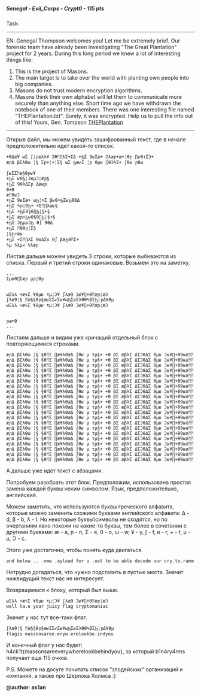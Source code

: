 ##### Senegal - Evil_Corps  - Crypt0 - 115 pts

Task:

------

EN:
Genegal Thompson welcomes you!
Let me be extremely brief.
Our forensic team have already been investigating
"The Great Plantation" project for 2 years.
During this long period we knew a lot of interesting things like:
1) This is the project of Masons.
2) The main target is to take over the world with planting own people into big companies.
3) Masons do not trust modern encryption algorithms.
4) Masons think their own alphabet will let them to communicate more securely than anything else.
Short time ago we have withdrawn the notebook of one of their members.
There was one interesting file named "THEPlantation.txt".
Surely, it was encrypted. Help us to pull the info out of this!
Yours, Gen. Tompson
[THEPlantation](files/THEPlantation_c6aa4681e8135e731a7ee657ec9c64e7.txt)

------

Открыв файл, мы можем увидеть зашифрованный текст, где в начале предположительно идет какой-то список.

```
+θΔӕ¥ ωΣ ∫¦ɲӕλλ¥ Ͻθᛗ∏λΣ+ΣΔ +ϦΣ 9ʁΣӕ+ ∏λӕɲ+ӕ+¦θɲ ∏ʁθτΣϽ+
ӕɲΔ βΣλθω ¦§ Σɲ+¦+¦Σ§ ωΣ Ϧӕ✔Σ ¦ɲ θµʁ ∏θϽϟΣ+ ∫θʁ ɲθω

∫ʁΣΣᛗӕ§θɲʁ¥
+ϦΣ ʁθ§¦ϽʁµϽ¦ӕɲ§
+ϦΣ 9θλΔΣɲ Δӕωɲ
θ+θ
ӕᛗθʁϽ
+ϦΣ 9ʁΣӕ+ ωϦ¦+Σ βʁθ+ϦΣʁϦθθΔ
+ϦΣ ϟɲ¦9Ϧ+ +Σᛗ∏λӕʁ§
+ϦΣ +ϦΣθ§θ∏Ϧ¦§+§
+ϦΣ ӕɲ+Ϧʁθ§θ∏Ϧ¦§+§
+ϦΣ ϽϦµʁϽϦ θ∫ 9θΔ
+ϦΣ ᛗθθɲ¦Σ§
¦§Ϧ+ӕʁ
+ϦΣ +Σᛗ∏λΣ θʁΔΣʁ θ∫ βӕϦθᛗΣ+
ϟµ ϟλµ✕ ϟλӕɲ
```

Листая дальше можем увидеть 3 строки, которые выбиваются из списка. Первый и третий строки одинаковые. Возьмем это на заметку.

```
...
Σµʁθ∏Σӕɲ µɲ¦θɲ


ωΣλλ +ӕϟΣ ¥θµʁ τµ¦Ͻ¥ ∫λӕ9 Ͻʁ¥∏+θᛗӕɲ¦ӕϽ
∫λӕ9¦§ ᛗӕ§§θɲ§ӕʁΣΣ✔Σʁ¥ωϦΣʁΣλθθϟβΣϦ¦ɲΔ¥θµ
ωΣλλ +ӕϟΣ ¥θµʁ τµ¦Ͻ¥ ∫λӕ9 Ͻʁ¥∏+θᛗӕɲ¦ӕϽ


ɲӕ+θ
...
```

Листаем дальше и видим уже кричащий отдельный блок с повторяющимися строками.

```
ӕɲΔ βΣλθω ¦§ §θᛗΣ ∏ӕ¥λθӕΔ ∫θʁ µ τµ§+ +θ βΣ ӕβλΣ ΔΣϽθΔΣ θµʁ Ͻʁ¥∏+θ9ʁӕᛗᛗ
ӕɲΔ βΣλθω ¦§ §θᛗΣ ∏ӕ¥λθӕΔ ∫θʁ µ τµ§+ +θ βΣ ӕβλΣ ΔΣϽθΔΣ θµʁ Ͻʁ¥∏+θ9ʁӕᛗᛗ
ӕɲΔ βΣλθω ¦§ §θᛗΣ ∏ӕ¥λθӕΔ ∫θʁ µ τµ§+ +θ βΣ ӕβλΣ ΔΣϽθΔΣ θµʁ Ͻʁ¥∏+θ9ʁӕᛗᛗ
ӕɲΔ βΣλθω ¦§ §θᛗΣ ∏ӕ¥λθӕΔ ∫θʁ µ τµ§+ +θ βΣ ӕβλΣ ΔΣϽθΔΣ θµʁ Ͻʁ¥∏+θ9ʁӕᛗᛗ
ӕɲΔ βΣλθω ¦§ §θᛗΣ ∏ӕ¥λθӕΔ ∫θʁ µ τµ§+ +θ βΣ ӕβλΣ ΔΣϽθΔΣ θµʁ Ͻʁ¥∏+θ9ʁӕᛗᛗ
ӕɲΔ βΣλθω ¦§ §θᛗΣ ∏ӕ¥λθӕΔ ∫θʁ µ τµ§+ +θ βΣ ӕβλΣ ΔΣϽθΔΣ θµʁ Ͻʁ¥∏+θ9ʁӕᛗᛗ
ӕɲΔ βΣλθω ¦§ §θᛗΣ ∏ӕ¥λθӕΔ ∫θʁ µ τµ§+ +θ βΣ ӕβλΣ ΔΣϽθΔΣ θµʁ Ͻʁ¥∏+θ9ʁӕᛗᛗ
ӕɲΔ βΣλθω ¦§ §θᛗΣ ∏ӕ¥λθӕΔ ∫θʁ µ τµ§+ +θ βΣ ӕβλΣ ΔΣϽθΔΣ θµʁ Ͻʁ¥∏+θ9ʁӕᛗᛗ
ӕɲΔ βΣλθω ¦§ §θᛗΣ ∏ӕ¥λθӕΔ ∫θʁ µ τµ§+ +θ βΣ ӕβλΣ ΔΣϽθΔΣ θµʁ Ͻʁ¥∏+θ9ʁӕᛗᛗ
ӕɲΔ βΣλθω ¦§ §θᛗΣ ∏ӕ¥λθӕΔ ∫θʁ µ τµ§+ +θ βΣ ӕβλΣ ΔΣϽθΔΣ θµʁ Ͻʁ¥∏+θ9ʁӕᛗᛗ
ӕɲΔ βΣλθω ¦§ §θᛗΣ ∏ӕ¥λθӕΔ ∫θʁ µ τµ§+ +θ βΣ ӕβλΣ ΔΣϽθΔΣ θµʁ Ͻʁ¥∏+θ9ʁӕᛗᛗ
ӕɲΔ βΣλθω ¦§ §θᛗΣ ∏ӕ¥λθӕΔ ∫θʁ µ τµ§+ +θ βΣ ӕβλΣ ΔΣϽθΔΣ θµʁ Ͻʁ¥∏+θ9ʁӕᛗᛗ
ӕɲΔ βΣλθω ¦§ §θᛗΣ ∏ӕ¥λθӕΔ ∫θʁ µ τµ§+ +θ βΣ ӕβλΣ ΔΣϽθΔΣ θµʁ Ͻʁ¥∏+θ9ʁӕᛗᛗ
ӕɲΔ βΣλθω ¦§ §θᛗΣ ∏ӕ¥λθӕΔ ∫θʁ µ τµ§+ +θ βΣ ӕβλΣ ΔΣϽθΔΣ θµʁ Ͻʁ¥∏+θ9ʁӕᛗᛗ
ӕɲΔ βΣλθω ¦§ §θᛗΣ ∏ӕ¥λθӕΔ ∫θʁ µ τµ§+ +θ βΣ ӕβλΣ ΔΣϽθΔΣ θµʁ Ͻʁ¥∏+θ9ʁӕᛗᛗ
ӕɲΔ βΣλθω ¦§ §θᛗΣ ∏ӕ¥λθӕΔ ∫θʁ µ τµ§+ +θ βΣ ӕβλΣ ΔΣϽθΔΣ θµʁ Ͻʁ¥∏+θ9ʁӕᛗᛗ
ӕɲΔ βΣλθω ¦§ §θᛗΣ ∏ӕ¥λθӕΔ ∫θʁ µ τµ§+ +θ βΣ ӕβλΣ ΔΣϽθΔΣ θµʁ Ͻʁ¥∏+θ9ʁӕᛗᛗ
ӕɲΔ βΣλθω ¦§ §θᛗΣ ∏ӕ¥λθӕΔ ∫θʁ µ τµ§+ +θ βΣ ӕβλΣ ΔΣϽθΔΣ θµʁ Ͻʁ¥∏+θ9ʁӕᛗᛗ
ӕɲΔ βΣλθω ¦§ §θᛗΣ ∏ӕ¥λθӕΔ ∫θʁ µ τµ§+ +θ βΣ ӕβλΣ ΔΣϽθΔΣ θµʁ Ͻʁ¥∏+θ9ʁӕᛗᛗ
ӕɲΔ βΣλθω ¦§ §θᛗΣ ∏ӕ¥λθӕΔ ∫θʁ µ τµ§+ +θ βΣ ӕβλΣ ΔΣϽθΔΣ θµʁ Ͻʁ¥∏+θ9ʁӕᛗᛗ
ӕɲΔ βΣλθω ¦§ §θᛗΣ ∏ӕ¥λθӕΔ ∫θʁ µ τµ§+ +θ βΣ ӕβλΣ ΔΣϽθΔΣ θµʁ Ͻʁ¥∏+θ9ʁӕᛗᛗ
```

А дальше уже идет текст с абзацами.

Попробуем разобрать этот блок. Предположим, использована простая замена каждой буквы неким символом. Язык, предположительно, английский.

Можем заметить, что используются буквы греческого алфавита, которые можно заменить схожими буквами английского алфавита: Δ - d, β - b, λ - l. Но некоторые буквы\символы не сходятся, но по очертаниям явно похожи на какие-то буквы, тем более в сочетании с другими буквами: ӕ - a, ɲ - n, Σ - e, θ - o, ω - w, ¥ - y, ∫ - f, ʁ - r, + - t, µ - u, Ͻ - c.

Этого уже достаточно, чтобы понять куда двигаться.

```
and below .. .ome .ayload for u .ust to be able decode our cry.to.ramm
```

Нетрудно догадаться, что нужно подставить в пустые места. Значит нижеидущий текст нас не интересует.

Возвращаемся к блоку, который был выше.

```
ωΣλλ +ӕϟΣ ¥θµʁ τµ¦Ͻ¥ ∫λӕ9 Ͻʁ¥∏+θᛗӕɲ¦ӕϽ
well ta.e your juicy flag cryptomaniac
```

Значит у нас тут все-таки флаг.

```
∫λӕ9¦§ ᛗӕ§§θɲ§ӕʁΣΣ✔Σʁ¥ωϦΣʁΣλθθϟβΣϦ¦ɲΔ¥θµ
flagis massonsaree.eryw.erelookbe.indyou
```

И конечный флаг у нас будет:  h4ck1t{massonsareeverywherelookbehindyou}, за который b1n4ry4rms получает еще 115 очков.

P.S. Можете на досуге почитать список "злодейских" организаций и компаний,  а также про Шерлока Холмса :)

**@author: as1an**